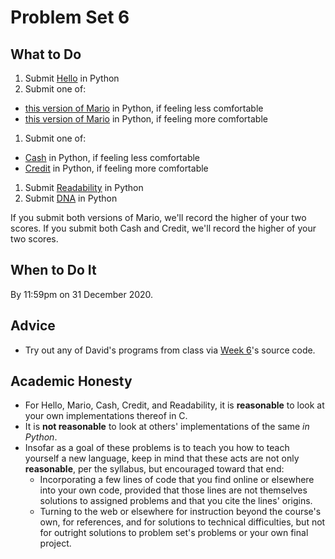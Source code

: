 # Problem Set 6

## What to Do

1. Submit [Hello](hello) in Python
1. Submit one of:
  * [this version of Mario](mario/less) in Python, if feeling less comfortable
  * [this version of Mario](mario/more) in Python, if feeling more comfortable
1. Submit one of:
  * [Cash](cash) in Python, if feeling less comfortable
  * [Credit](credit) in Python, if feeling more comfortable
1. Submit [Readability](readability) in Python
1. Submit [DNA](dna) in Python

If you submit both versions of Mario, we'll record the higher of your two scores. If you submit both Cash and Credit, we'll record the higher of your two scores.

## When to Do It

By 11:59pm on 31 December 2020.

## Advice

* Try out any of David's programs from class via [Week 6](/weeks/6/)'s source code.

## Academic Honesty

* For Hello, Mario, Cash, Credit, and Readability, it is **reasonable** to look at your own implementations thereof in C.
* It is **not reasonable** to look at others' implementations of the same _in Python_.
* Insofar as a goal of these problems is to teach you how to teach yourself a new language, keep in mind that these acts are not only **reasonable**, per the syllabus, but encouraged toward that end:
  * Incorporating a few lines of code that you find online or elsewhere into your own code, provided that those lines are not themselves solutions to assigned problems and that you cite the lines' origins.
  * Turning to the web or elsewhere for instruction beyond the course's own, for references, and for solutions to technical difficulties, but not for outright solutions to problem set's problems or your own final project.

